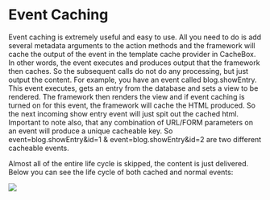 # Event Caching

Event caching is extremely useful and easy to use. All you need to do is add several metadata arguments to the action methods and the framework will cache the output of the event in the template cache provider in CacheBox. In other words, the event executes and produces output that the framework then caches. So the subsequent calls do not do any processing, but just output the content. For example, you have an event called blog.showEntry. This event executes, gets an entry from the database and sets a view to be rendered. The framework then renders the view and if event caching is turned on for this event, the framework will cache the HTML produced. So the next incoming show entry event will just spit out the cached html. Important to note also, that any combination of URL/FORM parameters on an event will produce a unique cacheable key. So event=blog.showEntry&id=1 & event=blog.showEntry&id=2 are two different cacheable events.

Almost all of the entire life cycle is skipped, the content is just delivered. Below you can see the life cycle of both cached and normal events:

![](../images/EventCachingFlow)